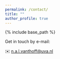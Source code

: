 ```yaml
---
permalink: /contact/
title: ""
author_profile: true
---
```


{% include base_path %}

Get in touch by e-mail: 

✉️ n.a.l.vanthoff@uva.nl

